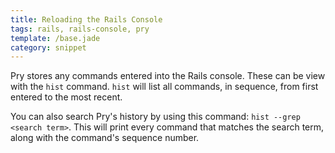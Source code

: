 ```yaml
---
title: Reloading the Rails Console
tags: rails, rails-console, pry
template: /base.jade
category: snippet
---
```


Pry stores any commands entered into the Rails console. These can be view with the `hist` command. `hist` will list all commands, in sequence, from first entered to the most recent.

You can also search Pry's history by using this command: `hist --grep <search term>`. This will print every command that matches the search term, along with the command's sequence number.
